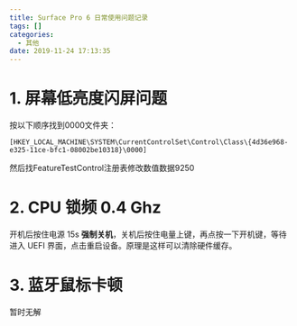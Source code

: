 ```yaml
---
title: Surface Pro 6 日常使用问题记录
tags: []
categories:
  - 其他
date: 2019-11-24 17:13:35
---
```


# 1. 屏幕低亮度闪屏问题

按以下顺序找到0000文件夹：

`[HKEY_LOCAL_MACHINE\SYSTEM\CurrentControlSet\Control\Class\{4d36e968-e325-11ce-bfc1-08002be10318}\0000]`

然后找FeatureTestControl注册表修改数值数据9250

# 2. CPU 锁频 0.4 Ghz

开机后按住电源 15s **强制关机**，关机后按住电量上键，再点按一下开机键，等待进入 UEFI 界面，点击重启设备。原理是这样可以清除硬件缓存。

# 3. 蓝牙鼠标卡顿

暂时无解